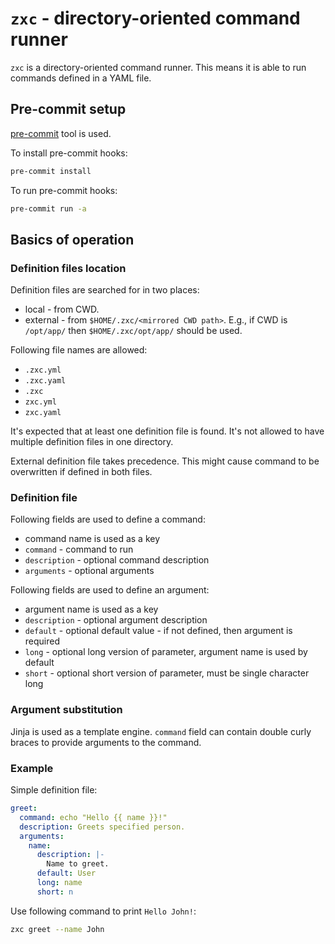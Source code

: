 # `zxc` - directory-oriented command runner

`zxc` is a directory-oriented command runner.
This means it is able to run commands defined in a YAML file.

## Pre-commit setup

[pre-commit](https://pre-commit.com/) tool is used.

To install pre-commit hooks:

```bash
pre-commit install
```

To run pre-commit hooks:

```bash
pre-commit run -a
```

## Basics of operation

### Definition files location

Definition files are searched for in two places:

- local - from CWD.
- external - from `$HOME/.zxc/<mirrored CWD path>`.
E.g., if CWD is `/opt/app/` then `$HOME/.zxc/opt/app/` should be used.

Following file names are allowed:

- `.zxc.yml`
- `.zxc.yaml`
- `.zxc`
- `zxc.yml`
- `zxc.yaml`

It's expected that at least one definition file is found.
It's not allowed to have multiple definition files in one directory.

External definition file takes precedence.
This might cause command to be overwritten if defined in both files.

### Definition file

Following fields are used to define a command:

- command name is used as a key
- `command` - command to run
- `description` - optional command description
- `arguments` - optional arguments

Following fields are used to define an argument:

- argument name is used as a key
- `description` - optional argument description
- `default` - optional default value - if not defined, then argument is required
- `long` - optional long version of parameter, argument name is used by default
- `short` - optional short version of parameter, must be single character long

### Argument substitution

Jinja is used as a template engine.
`command` field can contain double curly braces to provide arguments to the command.

### Example

Simple definition file:

```yaml
greet:
  command: echo "Hello {{ name }}!"
  description: Greets specified person.
  arguments:
    name:
      description: |-
        Name to greet.
      default: User
      long: name
      short: n
```

Use following command to print `Hello John!`:

```bash
zxc greet --name John
```
